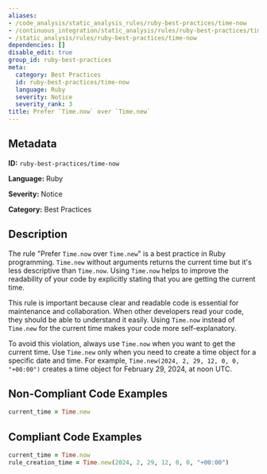 ```yaml
---
aliases:
- /code_analysis/static_analysis_rules/ruby-best-practices/time-now
- /continuous_integration/static_analysis/rules/ruby-best-practices/time-now
- /static_analysis/rules/ruby-best-practices/time-now
dependencies: []
disable_edit: true
group_id: ruby-best-practices
meta:
  category: Best Practices
  id: ruby-best-practices/time-now
  language: Ruby
  severity: Notice
  severity_rank: 3
title: Prefer `Time.now` over `Time.new`
---
```

<!--  SOURCED FROM https://github.com/DataDog/datadog-static-analyzer-rule-docs -->


## Metadata
**ID:** `ruby-best-practices/time-now`

**Language:** Ruby

**Severity:** Notice

**Category:** Best Practices

## Description
The rule "Prefer `Time.now` over `Time.new`" is a best practice in Ruby programming. `Time.new` without arguments returns the current time but it's less descriptive than `Time.now`. Using `Time.now` helps to improve the readability of your code by explicitly stating that you are getting the current time.

This rule is important because clear and readable code is essential for maintenance and collaboration. When other developers read your code, they should be able to understand it easily. Using `Time.now` instead of `Time.new` for the current time makes your code more self-explanatory.

To avoid this violation, always use `Time.now` when you want to get the current time. Use `Time.new` only when you need to create a time object for a specific date and time. For example, `Time.new(2024, 2, 29, 12, 0, 0, "+00:00")` creates a time object for February 29, 2024, at noon UTC.

## Non-Compliant Code Examples
```ruby
current_time = Time.new
```

## Compliant Code Examples
```ruby
current_time = Time.now
rule_creation_time = Time.new(2024, 2, 29, 12, 0, 0, "+00:00")
```
